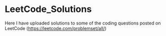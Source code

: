 # LeetCode_Solutions
Here I have uploaded solutions to some of the coding questions posted on LeetCode (https://leetcode.com/problemset/all/)
